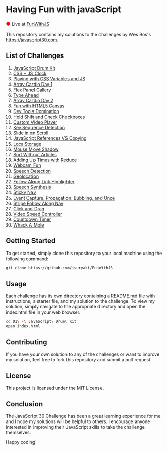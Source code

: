 # Having Fun with javaScript

<span style="color:red;font-size:16px;font-weight:bold;">&#x25cf;</span> Live at [FunWithJS](https://jsuryakt.github.io/FunWithJS/)

This repository contains my solutions to the challenges by Wes Bos's https://javascript30.com.

## List of Challenges

1. [JavaScript Drum Kit](./01%20-%20JavaScript%20Drum%20Kit)
2. [CSS + JS Clock](./02%20-%20CSS%20%2B%20JS%20Clock)
3. [Playing with CSS Variables and JS](./03%20-%20Playing%20with%20CSS%20Variables%20and%20JS)
4. [Array Cardio Day 1](./04%20-%20Array%20Cardio%20Day%201)
5. [Flex Panel Gallery](./05%20-%20Flex%20Panel%20Gallery)
6. [Type Ahead](./06%20-%20Type%20Ahead)
7. [Array Cardio Day 2](./07%20-%20Array%20Cardio%20Day%202)
8. [Fun with HTML5 Canvas](./08%20-%20Fun%20with%20HTML5%20Canvas)
9. [Dev Tools Domination](./09%20-%20Dev%20Tools%20Domination)
10. [Hold Shift and Check Checkboxes](./10%20-%20Hold%20Shift%20and%20Check%20Checkboxes)
11. [Custom Video Player](./11%20-%20Custom%20Video%20Player)
12. [Key Sequence Detection](./12%20-%20Key%20Sequence%20Detection)
13. [Slide in on Scroll](./13%20-%20Slide%20in%20on%20Scroll)
14. [JavaScript References VS Copying](./14%20-%20JavaScript%20References%20VS%20Copying)
15. [LocalStorage](./15%20-%20LocalStorage)
16. [Mouse Move Shadow](./16%20-%20Mouse%20Move%20Shadow)
17. [Sort Without Articles](./17%20-%20Sort%20Without%20Articles)
18. [Adding Up Times with Reduce](./18%20-%20Adding%20Up%20Times%20with%20Reduce)
19. [Webcam Fun](./19%20-%20Webcam%20Fun)
20. [Speech Detection](./20%20-%20Speech%20Detection)
21. [Geolocation](./21%20-%20Geolocation)
22. [Follow Along Link Highlighter](./22%20-%20Follow%20Along%20Link%20Highlighter)
23. [Speech Synthesis](./23%20-%20Speech%20Synthesis)
24. [Sticky Nav](./24%20-%20Sticky%20Nav)
25. [Event Capture, Propagation, Bubbling, and Once](./25%20-%20Event%20Capture,%20Propagation,%20Bubbling,%20and%20Once)
26. [Stripe Follow Along Nav](./26%20-%20Stripe%20Follow%20Along%20Nav)
27. [Click and Drag](./27%20-%20Click%20and%20Drag)
28. [Video Speed Controller](./28%20-%20Video%20Speed%20Controller)
29. [Countdown Timer](./29%20-%20Countdown%20Timer)
30. [Whack A Mole](./30%20-%20Whack%20A%20Mole)

## Getting Started

To get started, simply clone this repository to your local machine using the following command:

```bash
git clone https://github.com/jsuryakt/FunWithJS
```

## Usage

Each challenge has its own directory containing a README.md file with instructions, a starter file, and my solution to the challenge. To view my solution, simply navigate to the appropriate directory and open the index.html file in your web browser.

```bash
cd 01\ -\ JavaScript\ Drum\ Kit
open index.html
```

## Contributing
If you have your own solution to any of the challenges or want to improve my solution, feel free to fork this repository and submit a pull request.

## License
This project is licensed under the MIT License.

## Conclusion
The JavaScript 30 Challenge has been a great learning experience for me and I hope my solutions will be helpful to others. I encourage anyone interested in improving their JavaScript skills to take the challenge themselves.

Happy coding!
